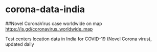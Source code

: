 # corona-data-india

##Novel CoronaVirus case worldwide on map
https://is.gd/coronavirus_worldwide_map

Test centers location data in India for COVID-19 (Novel Corona virus), updated daily
